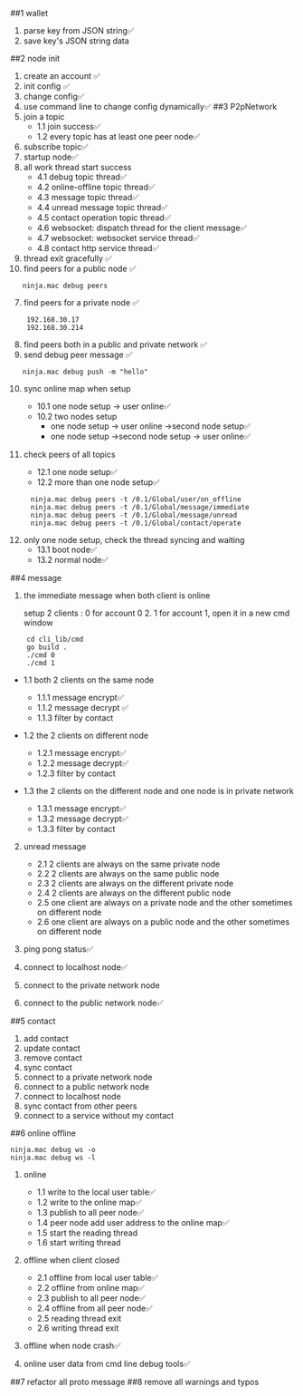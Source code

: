 ##1 wallet
1. parse key from JSON string✅
2. save key's JSON string data

##2 node init
1. create an account ✅
2. init config ✅
3. change config✅
4. use command line to change config dynamically✅
##3 P2pNetwork
1. join a topic
   - 1.1 join success✅
   - 1.2 every topic has at least one peer node✅
2. subscribe topic✅
3. startup node✅
4. all work thread start success 
    - 4.1 debug topic thread✅
    - 4.2 online-offline topic thread✅
    - 4.3 message topic thread✅
    - 4.4 unread message topic thread✅
    - 4.5 contact operation topic thread✅
    - 4.6 websocket: dispatch thread for the client message✅
    - 4.7 websocket: websocket service thread✅
    - 4.8 contact http service thread✅
5. thread exit gracefully ✅
6. find peers for a public node  ✅
 ```       
    ninja.mac debug peers
```
7. find peers for a private node ✅
```
    192.168.30.17
    192.168.30.214
```
8. find peers both in a public and private network ✅ 
9. send debug peer message ✅
```
   ninja.mac debug push -m "hello"
```
10. sync online map when setup 
      - 10.1 one node setup -> user online✅
      - 10.2 two nodes setup
         + one node setup -> user online ->second node setup✅
         + one node setup ->second node setup -> user online✅

11. check peers of all topics 
      - 12.1 one node setup✅
      - 12.2 more than one node setup✅
```
     ninja.mac debug peers -t /0.1/Global/user/on_offline
     ninja.mac debug peers -t /0.1/Global/message/immediate
     ninja.mac debug peers -t /0.1/Global/message/unread
     ninja.mac debug peers -t /0.1/Global/contact/operate
```   
12. only one node setup, check the thread syncing and waiting
    - 13.1 boot node✅
    - 13.2 normal node✅
    
##4 message
1. the immediate message when both client is online
        
    setup 2 clients : 0 for account 0  2. 1 for account 1, open it in a new cmd window
```
    cd cli_lib/cmd
    go build .
    ./cmd 0
    ./cmd 1
```
    
- 1.1 both 2 clients on the same node
    - 1.1.1 message encrypt✅
    - 1.1.2 message decrypt ✅
    - 1.1.3 filter by contact
    
- 1.2 the 2 clients on different node
    - 1.2.1 message encrypt✅
    - 1.2.2 message decrypt✅
    - 1.2.3 filter by contact
    
- 1.3 the 2 clients on the different node and one node is in private network
  - 1.3.1 message encrypt✅
  - 1.3.2 message decrypt✅
  - 1.3.3 filter by contact
    
2. unread message
   - 2.1 2 clients are always on the same private node
   - 2.2 2 clients are always on the same public node
   - 2.3 2 clients are always on the different private node
   - 2.4 2 clients are always on the different public node
   - 2.5 one client are always on a private node and the other sometimes on different node
   - 2.6 one client are always on a public node and the other sometimes on different node
    
3. ping pong status✅
4. connect to localhost node✅
5. connect to the private network node
6. connect to the public network node✅

##5 contact
1. add contact
2. update contact
3. remove contact
4. sync contact
5. connect to a private network node
6. connect to a public network node
7. connect to localhost node
8. sync contact from other peers
9. connect to a service without my contact

##6 online offline
```
ninja.mac debug ws -o
ninja.mac debug ws -l
```
1. online
    - 1.1 write to the local user table✅
    - 1.2 write to the online map✅
    - 1.3 publish to all peer node✅
    - 1.4 peer node add user address to the online map✅
    - 1.5 start the reading thread
    - 1.6 start writing thread

2. offline when client closed
    - 2.1 offline from local user table✅
    - 2.2 offline from online map✅
    - 2.3 publish to all peer node✅
    - 2.4 offline from all peer node✅
    - 2.5 reading thread exit
    - 2.6 writing thread exit

3. offline when node crash✅
3. online user data from cmd line debug tools✅

##7 refactor all proto message
##8 remove all warnings and typos